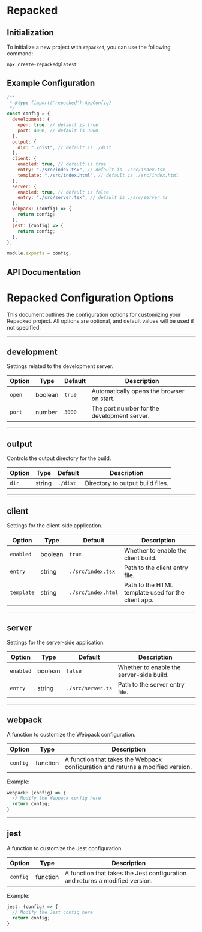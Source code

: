 # Repacked

## Initialization

To initialize a new project with `repacked`, you can use the following command:

```bash
npx create-repacked@latest
```

## Example Configuration

```js
/**
 * @type {import('repacked').AppConfig}
 */
const config = {
  development: {
    open: true, // default is true
    port: 4000, // default is 3000
  },
  output: {
    dir: "./dist", // default is ./dist
  },
  client: {
    enabled: true, // default is true
    entry: "./src/index.tsx", // default is ./src/index.tsx
    template: "./src/index.html", // default is ./src/index.html
  },
  server: {
    enabled: true, // default is false
    entry: "./src/server.tsx", // default is ./src/server.ts
  },
  webpack: (config) => {
    return config;
  },
  jest: (config) => {
    return config;
  },
};

module.exports = config;

```

## API Documentation

# Repacked Configuration Options

This document outlines the configuration options for customizing your Repacked project. All options are optional, and default values will be used if not specified.

---

## development

Settings related to the development server.

| Option      | Type    | Default | Description                                  |
|-------------|---------|---------|----------------------------------------------|
| `open`      | boolean | `true`  | Automatically opens the browser on start.    |
| `port`      | number  | `3000`  | The port number for the development server.  |

---

## output

Controls the output directory for the build.

| Option | Type   | Default  | Description                     |
|--------|--------|----------|---------------------------------|
| `dir`  | string | `./dist` | Directory to output build files.|

---

## client

Settings for the client-side application.

| Option     | Type    | Default                | Description                                         |
|------------|---------|------------------------|-----------------------------------------------------|
| `enabled`  | boolean | `true`                 | Whether to enable the client build.                 |
| `entry`    | string  | `./src/index.tsx`      | Path to the client entry file.                      |
| `template` | string  | `./src/index.html`     | Path to the HTML template used for the client app.  |

---

## server

Settings for the server-side application.

| Option     | Type    | Default            | Description                                      |
|------------|---------|--------------------|--------------------------------------------------|
| `enabled`  | boolean | `false`            | Whether to enable the server-side build.         |
| `entry`    | string  | `./src/server.ts`  | Path to the server entry file.                   |

---

## webpack

A function to customize the Webpack configuration.

| Option    | Type     | Description                          |
|-----------|----------|--------------------------------------|
| `config`  | function | A function that takes the Webpack configuration and returns a modified version.|

Example:
```js
webpack: (config) => {
  // Modify the Webpack config here
  return config;
}
```

---

## jest

A function to customize the Jest configuration.

| Option    | Type     | Description                          |
|-----------|----------|--------------------------------------|
| `config`  | function | A function that takes the Jest configuration and returns a modified version.|

Example:
```js
jest: (config) => {
  // Modify the Jest config here
  return config;
}
```